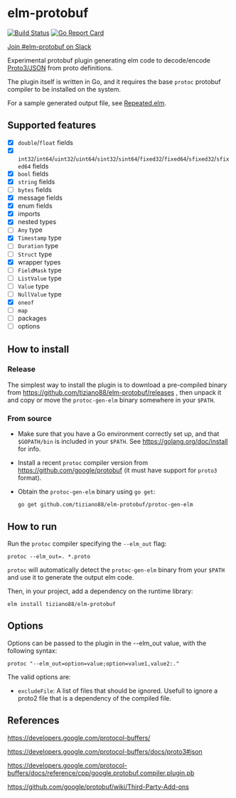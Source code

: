 # elm-protobuf

[![Build Status](https://travis-ci.org/tiziano88/elm-protobuf.svg?branch=master)](https://travis-ci.org/tiziano88/elm-protobuf)
[![Go Report Card](https://goreportcard.com/badge/github.com/tiziano88/elm-protobuf)](https://goreportcard.com/report/github.com/tiziano88/elm-protobuf)

[Join #elm-protobuf on Slack](https://elmlang.slack.com/messages/elm-protobuf/details/)

Experimental protobuf plugin generating elm code to decode/encode [Proto3/JSON](https://developers.google.com/protocol-buffers/docs/proto3#json) from proto definitions.

The plugin itself is written in Go, and it requires the base `protoc` protobuf
compiler to be installed on the system.

For a sample generated output file, see
[Repeated.elm](https://github.com/tiziano88/elm-protobuf/blob/master/protoc-gen-elm/go_tests/testdata/repeated/expected_output/Repeated.elm).

## Supported features

-   [x] `double`/`float` fields
-   [x]
    `int32`/`int64`/`uint32`/`uint64`/`sint32`/`sint64`/`fixed32`/`fixed64`/`sfixed32`/`sfixed64`
    fields
-   [x] `bool` fields
-   [x] `string` fields
-   [ ] `bytes` fields
-   [x] message fields
-   [x] enum fields
-   [x] imports
-   [x] nested types
-   [ ] `Any` type
-   [x] `Timestamp` type
-   [ ] `Duration` type
-   [ ] `Struct` type
-   [x] wrapper types
-   [ ] `FieldMask` type
-   [ ] `ListValue` type
-   [ ] `Value` type
-   [ ] `NullValue` type
-   [x] `oneof`
-   [ ] `map`
-   [ ] packages
-   [ ] options

## How to install

### Release

The simplest way to install the plugin is to download a pre-compiled binary from
https://github.com/tiziano88/elm-protobuf/releases , then unpack it and copy or
move the `protoc-gen-elm` binary somewhere in your `$PATH`.

### From source

-   Make sure that you have a Go environment correctly set up, and that
    `$GOPATH/bin` is included in your `$PATH`. See
    https://golang.org/doc/install for info.

-   Install a recent `protoc` compiler version from
    https://github.com/google/protobuf (it must have support for `proto3`
    format).

-   Obtain the `protoc-gen-elm` binary using `go get`:

    ```
    go get github.com/tiziano88/elm-protobuf/protoc-gen-elm
    ```

## How to run

Run the `protoc` compiler specifying the `--elm_out` flag:

`protoc --elm_out=. *.proto`

`protoc` will automatically detect the `protoc-gen-elm` binary from your `$PATH`
and use it to generate the output elm code.

Then, in your project, add a dependency on the runtime library:

`elm install tiziano88/elm-protobuf`

## Options

Options can be passed to the plugin in the --elm_out value, with the following
syntax:

`protoc "--elm_out=option=value;option=value1,value2:."`

The valid options are:

- `excludeFile`: A list of files that should be ignored. Usefull to ignore a
  proto2 file that is a dependency of the compiled file.

## References

https://developers.google.com/protocol-buffers/

https://developers.google.com/protocol-buffers/docs/proto3#json

https://developers.google.com/protocol-buffers/docs/reference/cpp/google.protobuf.compiler.plugin.pb

https://github.com/google/protobuf/wiki/Third-Party-Add-ons
